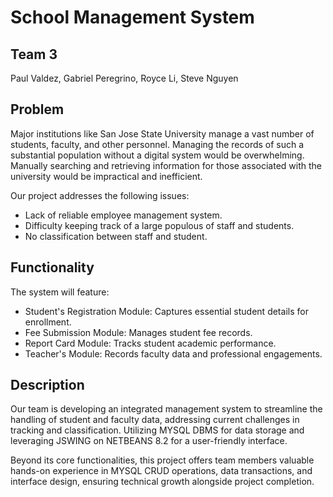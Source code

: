 # School Management System

**Team 3** 
 - 
Paul Valdez, Gabriel Peregrino, Royce Li, Steve Nguyen

  **Problem**
-   
Major institutions like San Jose State University manage a vast number of students, faculty, and other personnel. Managing the records of such a substantial population without a digital system would be overwhelming. Manually searching and retrieving information for those associated with the university would be impractical and inefficient.

Our project addresses the following issues:

-   Lack of reliable employee management system.
-  Difficulty keeping track of a large populous of staff and students.
-  No classification between staff and student.

**Functionality**  
- 
The system will feature:
-   Student's Registration Module: Captures essential student details for enrollment.
-   Fee Submission Module: Manages student fee records.
-   Report Card Module: Tracks student academic performance.
-   Teacher's Module: Records faculty data and professional engagements.
    

**Description** 
-  
Our team is developing an integrated management system to streamline the handling of student and faculty data, addressing current challenges in tracking and classification. Utilizing MYSQL DBMS for data storage and leveraging JSWING on NETBEANS 8.2 for a user-friendly interface. 

Beyond its core functionalities, this project offers team members valuable hands-on experience in MYSQL CRUD operations, data transactions, and interface design, ensuring technical growth alongside project completion.



<!--stackedit_data:
eyJoaXN0b3J5IjpbMTAwNTMyNTM3NiwtMTc2MjA5MzMyNiwtMT
IyMjYyMjg5OSwxMTQxMjQzMTgyLC0yMDg4NjY4NTE2LC03ODUz
MjM0OTIsNDAzNjc2NjczLC0xNjE3ODI4NjU5LC0xNzY2ODA5MD
g3LC0xODU1Nzk0NTM5LC0xNjA2NDI2NDcsMTgzNTQwMjY5NCw3
ODU1NDkwNjksLTkwMTA3ODg4NCw5OTAwNzE1ODksLTE5MzM4Mj
A5Niw2MjUxNzQ3NTcsLTIwODg3NDY2MTJdfQ==
-->
